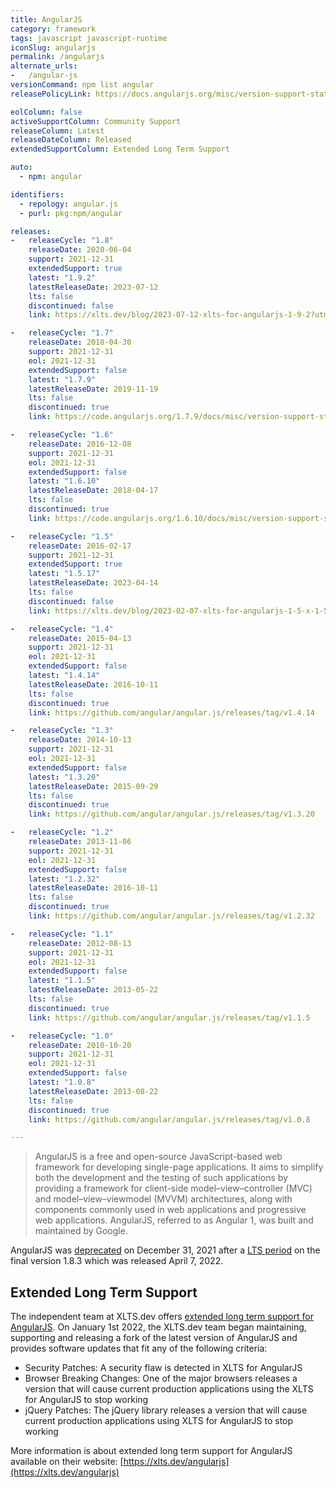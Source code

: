 ```yaml
---
title: AngularJS
category: framework
tags: javascript javascript-runtime
iconSlug: angularjs
permalink: /angularjs
alternate_urls:
-   /angular-js
versionCommand: npm list angular
releasePolicyLink: https://docs.angularjs.org/misc/version-support-status

eolColumn: false
activeSupportColumn: Community Support
releaseColumn: Latest
releaseDateColumn: Released
extendedSupportColumn: Extended Long Term Support

auto:
  - npm: angular

identifiers:
  - repology: angular.js
  - purl: pkg:npm/angular

releases:
-   releaseCycle: "1.8"
    releaseDate: 2020-06-04
    support: 2021-12-31
    extendedSupport: true
    latest: "1.9.2"
    latestReleaseDate: 2023-07-12
    lts: false
    discontinued: false
    link: https://xlts.dev/blog/2023-07-12-xlts-for-angularjs-1-9-2?utm_source=endoflife.date&utm_medium=open-source-pr&utm_campaign=xlts-angularjs-blog&utm_content=pr-link

-   releaseCycle: "1.7"
    releaseDate: 2018-04-30
    support: 2021-12-31
    eol: 2021-12-31
    extendedSupport: false
    latest: "1.7.9"
    latestReleaseDate: 2019-11-19
    lts: false
    discontinued: true
    link: https://code.angularjs.org/1.7.9/docs/misc/version-support-status

-   releaseCycle: "1.6"
    releaseDate: 2016-12-08
    support: 2021-12-31
    eol: 2021-12-31
    extendedSupport: false
    latest: "1.6.10"
    latestReleaseDate: 2018-04-17
    lts: false
    discontinued: true
    link: https://code.angularjs.org/1.6.10/docs/misc/version-support-status

-   releaseCycle: "1.5"
    releaseDate: 2016-02-17
    support: 2021-12-31
    extendedSupport: true
    latest: "1.5.17"
    latestReleaseDate: 2023-04-14
    lts: false
    discontinued: false
    link: https://xlts.dev/blog/2023-02-07-xlts-for-angularjs-1-5-x-1-5-17?utm_source=endoflife.date&utm_medium=open-source-pr&utm_campaign=xlts-angularjs-blog&utm_content=pr-link

-   releaseCycle: "1.4"
    releaseDate: 2015-04-13
    support: 2021-12-31
    eol: 2021-12-31
    extendedSupport: false
    latest: "1.4.14"
    latestReleaseDate: 2016-10-11
    lts: false
    discontinued: true
    link: https://github.com/angular/angular.js/releases/tag/v1.4.14

-   releaseCycle: "1.3"
    releaseDate: 2014-10-13
    support: 2021-12-31
    eol: 2021-12-31
    extendedSupport: false
    latest: "1.3.20"
    latestReleaseDate: 2015-09-29
    lts: false
    discontinued: true
    link: https://github.com/angular/angular.js/releases/tag/v1.3.20

-   releaseCycle: "1.2"
    releaseDate: 2013-11-06
    support: 2021-12-31
    eol: 2021-12-31
    extendedSupport: false
    latest: "1.2.32"
    latestReleaseDate: 2016-10-11
    lts: false
    discontinued: true
    link: https://github.com/angular/angular.js/releases/tag/v1.2.32

-   releaseCycle: "1.1"
    releaseDate: 2012-08-13
    support: 2021-12-31
    eol: 2021-12-31
    extendedSupport: false
    latest: "1.1.5"
    latestReleaseDate: 2013-05-22
    lts: false
    discontinued: true
    link: https://github.com/angular/angular.js/releases/tag/v1.1.5

-   releaseCycle: "1.0"
    releaseDate: 2010-10-20
    support: 2021-12-31
    eol: 2021-12-31
    extendedSupport: false
    latest: "1.0.8"
    latestReleaseDate: 2013-08-22
    lts: false
    discontinued: true
    link: https://github.com/angular/angular.js/releases/tag/v1.0.8

---
```


> AngularJS is a free and open-source JavaScript-based web framework for developing single-page applications. It aims to simplify both the development and the testing of such applications by providing a framework for client-side model–view–controller (MVC) and model–view–viewmodel (MVVM) architectures, along with components commonly used in web applications and progressive web applications. AngularJS, referred to as Angular 1, was built and maintained by Google.

AngularJS was [deprecated](https://docs.angularjs.org/misc/version-support-status) on December 31, 2021 after a [LTS period](https://blog.angular.io/stable-angularjs-and-long-term-support-7e077635ee9c) on the final version 1.8.3 which was released April 7, 2022.

## Extended Long Term Support

The independent team at XLTS.dev offers [extended long term support for AngularJS](https://xlts.dev/angularjs?utm_source=endoflife.date&utm_medium=open-source-pr&utm_campaign=xlts-angularjs-blog&utm_content=pr-link). On January 1st 2022, the XLTS.dev team began maintaining, supporting and releasing a fork of the latest version of AngularJS and provides software updates that fit any of the following criteria:

- Security Patches: A security flaw is detected in XLTS for AngularJS
- Browser Breaking Changes: One of the major browsers releases a version that will cause current production applications using the XLTS for AngularJS to stop working
- jQuery Patches: The jQuery library releases a version that will cause current production applications using XLTS for AngularJS to stop working

More information is about extended long term support for AngularJS available on their website: [https://xlts.dev/angularjs](https://xlts.dev/angularjs)
